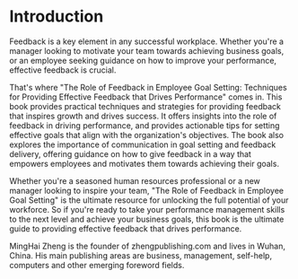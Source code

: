 # Introduction

Feedback is a key element in any successful workplace. Whether you're a manager looking to motivate your team towards achieving business goals, or an employee seeking guidance on how to improve your performance, effective feedback is crucial.

That's where "The Role of Feedback in Employee Goal Setting: Techniques for Providing Effective Feedback that Drives Performance" comes in. This book provides practical techniques and strategies for providing feedback that inspires growth and drives success. It offers insights into the role of feedback in driving performance, and provides actionable tips for setting effective goals that align with the organization's objectives. The book also explores the importance of communication in goal setting and feedback delivery, offering guidance on how to give feedback in a way that empowers employees and motivates them towards achieving their goals.

Whether you're a seasoned human resources professional or a new manager looking to inspire your team, "The Role of Feedback in Employee Goal Setting" is the ultimate resource for unlocking the full potential of your workforce. So if you're ready to take your performance management skills to the next level and achieve your business goals, this book is the ultimate guide to providing effective feedback that drives performance.

MingHai Zheng is the founder of zhengpublishing.com and lives in Wuhan, China. His main publishing areas are business, management, self-help, computers and other emerging foreword fields.
